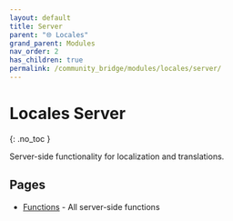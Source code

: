 ```yaml
---
layout: default
title: Server
parent: "🌐 Locales"
grand_parent: Modules
nav_order: 2
has_children: true
permalink: /community_bridge/modules/locales/server/
---
```


# Locales Server
{: .no_toc }

Server-side functionality for localization and translations.

## Pages

- [Functions](/community_bridge/modules/locales/server/functions/) - All server-side functions